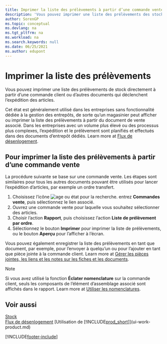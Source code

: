 ```yaml
---
title: Imprimer la liste des prélèvements à partir d’une commande vente
description: 'Vous pouvez imprimer une liste des prélèvements des stocks directement à partir d’une commande client, des ventes, de la facture et d’autres documents de vente sortants.'
author: SorenGP
ms.topic: conceptual
ms.devlang: na
ms.tgt_pltfrm: na
ms.workload: na
ms.search.keywords: null
ms.date: 06/25/2021
ms.author: edupont
---
```

# <a name="print-the-picking-list"></a>Imprimer la liste des prélèvements

Vous pouvez imprimer une liste des prélèvements de stock directement à partir d’une commande client ou d’autres documents qui déclenchent l’expédition des articles.

Cet état est généralement utilisé dans les entreprises sans fonctionnalité dédiée à la gestion des entrepôts, de sorte qu’un magasinier peut afficher ou imprimer la liste des prélèvements à partir du document de vente associé. Dans les entreprises avec un volume plus élevé ou des processus plus complexes, l’expédition et le prélèvement sont planifiés et effectués dans des documents d’entrepôt dédiés. Learn more at [Flux de désenlogement](design-details-outbound-warehouse-flow.md).

## <a name="to-print-a-picking-list-from-a-sales-order"></a>Pour imprimer la liste des prélèvements à partir d’une commande vente

La procédure suivante se base sur une commande vente. Les étapes sont similaires pour tous les autres documents pouvant être utilisés pour lancer l’expédition d’articles, par exemple un ordre transfert.

1. Choisissez l’icône ![age ou état pour la recherche.](media/ui-search/search_small.png "Icône Rechercher une page ou un état") entrez **Commandes vente**, puis sélectionnez le lien associé.  
2. Ouvrez une commande vente pour laquelle vous souhaitez sélectionner des articles.  
3. Choisir l’action **Rapport**, puis choisissez l’action **Liste de prélèvement par ordre**.  
4. Sélectionnez le bouton **Imprimer** pour imprimer la liste de prélèvements, ou le bouton **Aperçu** pour l’afficher à l’écran.

Vous pouvez également enregistrer la liste des prélèvements en tant que document, par exemple, pour l’envoyer à quelqu’un ou pour l’ajouter en tant que pièce jointe à la commande client. Learn more at [Gérer les pièces jointes, les liens et les notes sur les fiches et les documents](ui-how-add-link-to-record.md).

> [!NOTE]
> Si vous avez utilisé la fonction **Éclater nomenclature** sur la commande client, seuls les composants de l’élément d’assemblage associé sont affichés dans le rapport. Learn more at [Utiliser les nomenclatures](inventory-how-work-BOMs.md).

## <a name="see-also"></a>Voir aussi

[Stock](inventory-manage-inventory.md)  
[Flux de désenlogement](design-details-outbound-warehouse-flow.md)
[Utilisation de [!INCLUDE[prod_short](includes/prod_short.md)]](ui-work-product.md)  

[!INCLUDE[footer-include](includes/footer-banner.md)]
